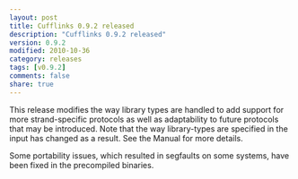 ```yaml
---
layout: post
title: Cufflinks 0.9.2 released
description: "Cufflinks 0.9.2 released"
version: 0.9.2
modified: 2010-10-36
category: releases
tags: [v0.9.2]
comments: false
share: true
---
```


This release modifies the way library types are handled to add support for more strand-specific protocols as well as adaptability to future protocols that may be introduced. Note that the way library-types are specified in the input has changed as a result. See the Manual for more details.

Some portability issues, which resulted in segfaults on some systems, have been fixed in the precompiled binaries.
